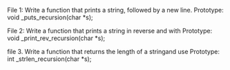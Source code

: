 File 1: Write a function that prints a string, followed by a new line.
Prototype: void _puts_recursion(char *s);

File 2: Write a function that prints a string in reverse and with Prototype: void _print_rev_recursion(char *s);

file 3. Write a function that returns the length of a stringand use Prototype: int _strlen_recursion(char *s);

